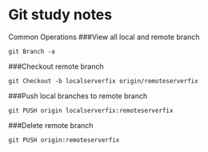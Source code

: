 # Git study notes

Common Operations
###View all local and remote branch

`git Branch -a`

###Checkout remote branch

`git Checkout -b localserverfix origin/remoteserverfix`

###Push local branches to remote branch

`git PUSH origin localserverfix:remoteserverfix`

###Delete remote branch

`git PUSH origin:remoteserverfix`
